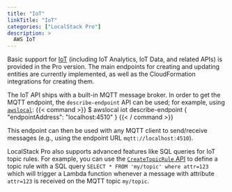 ```yaml
---
title: "IoT"
linkTitle: "IoT"
categories: ["LocalStack Pro"]
description: >
  AWS IoT
---
```


Basic support for [IoT](https://aws.amazon.com/iot/) (including IoT Analytics, IoT Data, and related APIs) is provided in the Pro version. The main endpoints for creating and updating entities are currently implemented, as well as the CloudFormation integrations for creating them.

The IoT API ships with a built-in MQTT message broker. In order to get the MQTT endpoint, the `describe-endpoint` API can be used; for example, using [`awslocal`](https://github.com/localstack/awscli-local):
{{< command >}}
$ awslocal iot describe-endpoint
{
    "endpointAddress": "localhost:4510"
}
{{< / command >}}

This endpoint can then be used with any MQTT client to send/receive messages (e.g., using the endpoint URL `mqtt://localhost:4510`).

LocalStack Pro also supports advanced features like SQL queries for IoT topic rules. For example, you can use the [`CreateTopicRule` API](https://docs.aws.amazon.com/iot/latest/apireference/API_CreateTopicRule.html) to define a topic rule with a SQL query `SELECT * FROM 'my/topic' where attr=123` which will trigger a Lambda function whenever a message with attribute `attr=123` is received on the MQTT topic `my/topic`.
